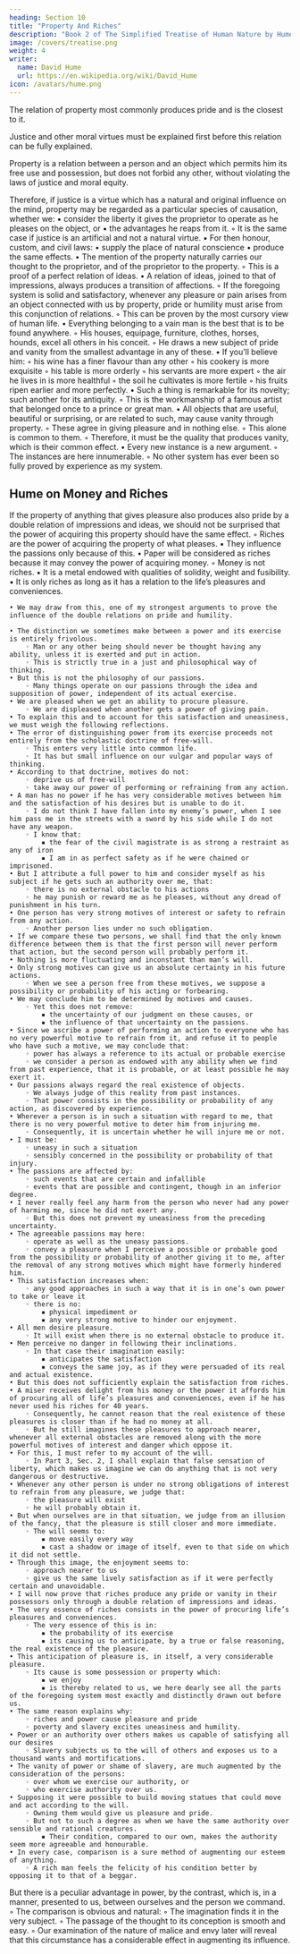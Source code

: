 ```yaml
---
heading: Section 10
title: "Property And Riches"
description: "Book 2 of The Simplified Treatise of Human Nature by Hume"
image: /covers/treatise.png
weight: 4
writer:
  name: David Hume
  url: https://en.wikipedia.org/wiki/David_Hume
icon: /avatars/hume.png
---
```



The relation of property most commonly produces pride and is the closest to it. 


Justice and other moral virtues must be explained first before this relation can be fully explained.

Property is a relation between a person and an object which permits him its free use and possession, but does not forbid any other, without violating the laws of justice and moral equity.
    
Therefore, if justice is a virtue which has a natural and original influence on the mind, property may be regarded as a particular species of causation, whether we:
            ▪ consider the liberty it gives the proprietor to operate as he pleases on the object, or
            ▪ the advantages he reaps from it.
        ◦ It is the same case if justice is an artificial and not a natural virtue.
            ▪ For then honour, custom, and civil laws:
                • supply the place of natural conscience
                • produce the same effects.
    • The mention of the property naturally carries our thought to the proprietor, and of the proprietor to the property.
        ◦ This is a proof of a perfect relation of ideas.
    • A relation of ideas, joined to that of impressions, always produces a transition of affections.
        ◦ If the foregoing system is solid and satisfactory, whenever any pleasure or pain arises from an object connected with us by property, pride or humility must arise from this conjunction of relations.
        ◦ This can be proven by the most cursory view of human life.
    • Everything belonging to a vain man is the best that is to be found anywhere.
        ◦ His houses, equipage, furniture, clothes, horses, hounds, excel all others in his conceit.
        ◦ He draws a new subject of pride and vanity from the smallest advantage in any of these.
    • If you’ll believe him:
        ◦ his wine has a finer flavour than any other
        ◦ his cookery is more exquisite
        ◦ his table is more orderly
        ◦ his servants are more expert
        ◦ the air he lives in is more healthful
        ◦ the soil he cultivates is more fertile
        ◦ his fruits ripen earlier and more perfectly.
    • Such a thing is remarkable for its novelty; such another for its antiquity.
        ◦ This is the workmanship of a famous artist that belonged once to a prince or great man.
    • All objects that are useful, beautiful or surprising, or are related to such, may cause vanity through property.
        ◦ These agree in giving pleasure and in nothing else.
        ◦ This alone is common to them.
        ◦ Therefore, it must be the quality that produces vanity, which is their common effect.
    • Every new instance is a new argument.
        ◦ The instances are here innumerable.
        ◦ No other system has ever been so fully proved by experience as my system.


## Hume on Money and Riches

If the property of anything that gives pleasure also produces also pride by a double relation of impressions and ideas, we should not be surprised that the power of acquiring this property should have the same effect.
        ◦ Riches are the power of acquiring the property of what pleases.
            ▪ They influence the passions only because of this.
    • Paper will be considered as riches because it may convey the power of acquiring money.
        ◦ Money is not riches.
            ▪ It is a metal endowed with qualities of solidity, weight and fusibility.
            ▪ It is only riches as long as it has a relation to the life’s pleasures and conveniences.

    • We may draw from this, one of my strongest arguments to prove the influence of the double relations on pride and humility.

    • The distinction we sometimes make between a power and its exercise is entirely frivolous.
        ◦ Man or any other being should never be thought having any ability, unless it is exerted and put in action.
        ◦ This is strictly true in a just and philosophical way of thinking.
    • But this is not the philosophy of our passions.
        ◦ Many things operate on our passions through the idea and supposition of power, independent of its actual exercise.
    • We are pleased when we get an ability to procure pleasure.
        ◦ We are displeased when another gets a power of giving pain.
    • To explain this and to account for this satisfaction and uneasiness, we must weigh the following reflections.
    • The error of distinguishing power from its exercise proceeds not entirely from the scholastic doctrine of free-will.
        ◦ This enters very little into common life.
        ◦ It has but small influence on our vulgar and popular ways of thinking.
    • According to that doctrine, motives do not:
        ◦ deprive us of free-will
        ◦ take away our power of performing or refraining from any action.
    • A man has no power if he has very considerable motives between him and the satisfaction of his desires but is unable to do it.
        ◦ I do not think I have fallen into my enemy’s power, when I see him pass me in the streets with a sword by his side while I do not have any weapon.
        ◦ I know that:
            ▪ the fear of the civil magistrate is as strong a restraint as any of iron
            ▪ I am in as perfect safety as if he were chained or imprisoned.
    • But I attribute a full power to him and consider myself as his subject if he gets such an authority over me, that:
        ◦ there is no external obstacle to his actions
        ◦ he may punish or reward me as he pleases, without any dread of punishment in his turn.
    • One person has very strong motives of interest or safety to refrain from any action.
        ◦ Another person lies under no such obligation.
    • If we compare these two persons, we shall find that the only known difference between them is that the first person will never perform that action, but the second person will probably perform it.
    • Nothing is more fluctuating and inconstant than man’s will.
    • Only strong motives can give us an absolute certainty in his future actions.
        ◦ When we see a person free from these motives, we suppose a possibility or probability of his acting or forbearing.
    • We may conclude him to be determined by motives and causes.
        ◦ Yet this does not remove:
            ▪ the uncertainty of our judgment on these causes, or
            ▪ the influence of that uncertainty on the passions.
    • Since we ascribe a power of performing an action to everyone who has no very powerful motive to refrain from it, and refuse it to people who have such a motive, we may conclude that:
        ◦ power has always a reference to its actual or probable exercise
        ◦ we consider a person as endowed with any ability when we find from past experience, that it is probable, or at least possible he may exert it.
    • Our passions always regard the real existence of objects.
        ◦ We always judge of this reality from past instances.
        ◦ That power consists in the possibility or probability of any action, as discovered by experience.
    • Wherever a person is in such a situation with regard to me, that there is no very powerful motive to deter him from injuring me.
        ◦ Consequently, it is uncertain whether he will injure me or not.
    • I must be:
        ◦ uneasy in such a situation
        ◦ sensibly concerned in the possibility or probability of that injury.
    • The passions are affected by:
        ◦ such events that are certain and infallible
        ◦ events that are possible and contingent, though in an inferior degree.
    • I never really feel any harm from the person who never had any power of harming me, since he did not exert any.
        ◦ But this does not prevent my uneasiness from the preceding uncertainty.
    • The agreeable passions may here:
        ◦ operate as well as the uneasy passions.
        ◦ convey a pleasure when I perceive a possible or probable good from the possibility or probability of another giving it to me, after the removal of any strong motives which might have formerly hindered him.
    • This satisfaction increases when:
        ◦ any good approaches in such a way that it is in one’s own power to take or leave it
        ◦ there is no:
            ▪ physical impediment or
            ▪ any very strong motive to hinder our enjoyment.
    • All men desire pleasure.
        ◦ It will exist when there is no external obstacle to produce it.
    • Men perceive no danger in following their inclinations.
        ◦ In that case their imagination easily:
            ▪ anticipates the satisfaction
            ▪ conveys the same joy, as if they were persuaded of its real and actual existence.
    • But this does not sufficiently explain the satisfaction from riches.
    • A miser receives delight from his money or the power it affords him of procuring all of life’s pleasures and conveniences, even if he has never used his riches for 40 years.
        ◦ Consequently, he cannot reason that the real existence of these pleasures is closer than if he had no money at all.
        ◦ But he still imagines these pleasures to approach nearer, whenever all external obstacles are removed along with the more powerful motives of interest and danger which oppose it.
    • For this, I must refer to my account of the will.
        ◦ In Part 3, Sec. 2, I shall explain that false sensation of liberty, which makes us imagine we can do anything that is not very dangerous or destructive.
    • Whenever any other person is under no strong obligations of interest to refrain from any pleasure, we judge that:
        ◦ the pleasure will exist
        ◦ he will probably obtain it.
    • But when ourselves are in that situation, we judge from an illusion of the fancy, that the pleasure is still closer and more immediate.
        ◦ The will seems to:
            ▪ move easily every way
            ▪ cast a shadow or image of itself, even to that side on which it did not settle.
    • Through this image, the enjoyment seems to:
        ◦ approach nearer to us
        ◦ give us the same lively satisfaction as if it were perfectly certain and unavoidable.
    • I will now prove that riches produce any pride or vanity in their possessors only through a double relation of impressions and ideas.
    • The very essence of riches consists in the power of procuring life’s pleasures and conveniences.
        ◦ The very essence of this is in:
            ▪ the probability of its exercise
            ▪ its causing us to anticipate, by a true or false reasoning, the real existence of the pleasure.
    • This anticipation of pleasure is, in itself, a very considerable pleasure.
        ◦ Its cause is some possession or property which:
            ▪ we enjoy
            ▪ is thereby related to us, we here dearly see all the parts of the foregoing system most exactly and distinctly drawn out before us.
    • The same reason explains why:
        ◦ riches and power cause pleasure and pride
        ◦ poverty and slavery excites uneasiness and humility.
    • Power or an authority over others makes us capable of satisfying all our desires
        ◦ Slavery subjects us to the will of others and exposes us to a thousand wants and mortifications.
    • The vanity of power or shame of slavery, are much augmented by the consideration of the persons:
        ◦ over whom we exercise our authority, or
        ◦ who exercise authority over us.
    • Supposing it were possible to build moving statues that could move and act according to the will.
        ◦ Owning them would give us pleasure and pride.
        ◦ But not to such a degree as when we have the same authority over sensible and rational creatures.
            ▪ Their condition, compared to our own, makes the authority seem more agreeable and honourable.
    • In every case, comparison is a sure method of augmenting our esteem of anything.
        ◦ A rich man feels the felicity of his condition better by opposing it to that of a beggar.

But there is a peculiar advantage in power, by the contrast, which is, in a manner, presented to us, between ourselves and the person we command.
        ◦ The comparison is obvious and natural:
        ◦ The imagination finds it in the very subject.
        ◦ The passage of the thought to its conception is smooth and easy.
        ◦ Our examination of the nature of malice and envy later will reveal that this circumstance has a considerable effect in augmenting its influence.

